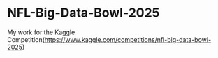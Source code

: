 # NFL-Big-Data-Bowl-2025
My work for the Kaggle Competition(https://www.kaggle.com/competitions/nfl-big-data-bowl-2025)
